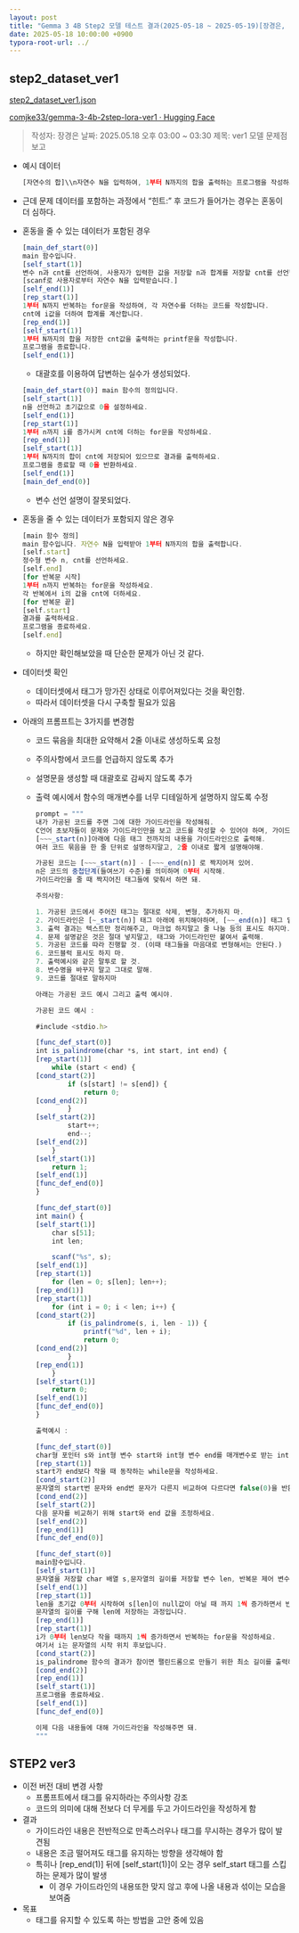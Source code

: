 ```yaml
---
layout: post
title: "Gemma 3 4B Step2 모델 테스트 결과(2025-05-18 ~ 2025-05-19)[장경은, 최연호]"
date: 2025-05-18 10:00:00 +0900
typora-root-url: ../
---
```


## step2_dataset_ver1

[step2_dataset_ver1.json](attachment:078b874f-b9ad-49e1-83b7-07b1b256c272:step2_dataset_ver1.json)

[comjke33/gemma-3-4b-2step-lora-ver1 · Hugging Face](https://huggingface.co/comjke33/gemma-3-4b-2step-lora-ver1)

> 작성자: 장경은 날짜: 2025.05.18 오후 03:00 ~ 03:30 제목: ver1 모델 문제점 보고

- 예시 데이터

  ```jsx
  [자연수의 합]\\n자연수 N을 입력하여, 1부터 N까지의 합을 출력하는 프로그램을 작성하시오.\\n입력 설명:\\nN\\nN(정수): 처리할 정수\\n1 \\\\leq  N < 2^{10}\\n출력 설명:\\n1부터 N까지 합한 결과를 출력한다.\\n입력 예시:\\n5\\n출력 예시:\\n15\\n힌트:\\n#include <stdio.h>\\n#include <string.h>\\n[main_def_start(0)]\\nint main () {\\n[self_start(1)]\\n    int n;\\n    int cnt =0;\\n    scanf (\\"%d\\", &n );\\n[self_end(1)]\\n[rep_start(1)]\\n    for (int i=1; i<=n; i++) {\\n\\n        cnt +=i;\\n\\n[rep_end(1)]\\n    }\\n[self_start(1)]\\n    printf (\\"%d\\", cnt );\\n    return 0;\\n[self_end(1)]\\n[main_def_end(0)]\\n}\\n
  ```

- 근데 문제 데이터를 포함하는 과정에서 “힌트:” 후 코드가 들어가는 경우는 혼동이 더 심하다.

- 혼동을 줄 수 있는 데이터가 포함된 경우

  ```jsx
  [main_def_start(0)]
  main 함수입니다.
  [self_start(1)]
  변수 n과 cnt를 선언하여, 사용자가 입력한 값을 저장할 n과 합계를 저장할 cnt를 선언합니다.
  [scanf로 사용자로부터 자연수 N을 입력받습니다.]
  [self_end(1)]
  [rep_start(1)]
  1부터 N까지 반복하는 for문을 작성하여, 각 자연수를 더하는 코드를 작성합니다.
  cnt에 i값을 더하여 합계를 계산합니다.
  [rep_end(1)]
  [self_start(1)]
  1부터 N까지의 합을 저장한 cnt값을 출력하는 printf문을 작성합니다.
  프로그램을 종료합니다.
  [self_end(1)]
  ```

  - 대괄호를 이용하여 답변하는 실수가 생성되었다.

  ```jsx
  [main_def_start(0)] main 함수의 정의입니다.
  [self_start(1)]
  n을 선언하고 초기값으로 0을 설정하세요.
  [self_end(1)]
  [rep_start(1)]
  1부터 n까지 i를 증가시켜 cnt에 더하는 for문을 작성하세요.
  [rep_end(1)]
  [self_start(1)]
  1부터 N까지의 합이 cnt에 저장되어 있으므로 결과를 출력하세요.
  프로그램을 종료할 때 0을 반환하세요.
  [self_end(1)]
  [main_def_end(0)]
  ```

  - 변수 선언 설명이 잘못되었다.

- 혼동을 줄 수 있는 데이터가 포함되지 않은 경우

  ```jsx
  [main 함수 정의]
  main 함수입니다. 자연수 N을 입력받아 1부터 N까지의 합을 출력합니다.
  [self.start]
  정수형 변수 n, cnt를 선언하세요.
  [self.end]
  [for 반복문 시작]
  1부터 n까지 반복하는 for문을 작성하세요.
  각 반복에서 i의 값을 cnt에 더하세요.
  [for 반복문 끝]
  [self.start]
  결과를 출력하세요.
  프로그램을 종료하세요.
  [self.end]
  ```

  - 하지만 확인해보았을 때 단순한 문제가 아닌 것 같다.

- 데이터셋 확인

  - 데이터셋에서 태그가 망가진 상태로 이루어져있다는 것을 확인함.
  - 따라서 데이터셋을 다시 구축할 필요가 있음

- 아래의 프롬프트는 3가지를 변경함

  - 코드 묶음을 최대한 요약해서 2줄 이내로 생성하도록 요청

  - 주의사항에서 코드를 언급하지 않도록 추가

  - 설명문을 생성할 때 대괄호로 감싸지 않도록 추가

  - 출력 예시에서 함수의 매개변수를 너무 디테일하게 설명하지 않도록 수정

    ```jsx
    prompt = """
    내가 가공된 코드를 주면 그에 대한 가이드라인을 작성해줘.
    C언어 초보자들이 문제와 가이드라인만을 보고 코드를 작성할 수 있어야 하며, 가이드라인은 태그 단위로 설명해줘.
    [~~~_start(n)]아래에 다음 태그 전까지의 내용을 가이드라인으로 출력해.
    여러 코드 묶음을 한 줄 단위로 설명하지말고, 2줄 이내로 짧게 설명해야해.
    
    가공된 코드는 [~~~_start(n)] - [~~~_end(n)] 로 짝지어져 있어. 
    n은 코드의 중첩단계(들여쓰기 수준)를 의미하며 0부터 시작해.
    가이드라인을 줄 때 짝지어진 태그들에 맞춰서 하면 돼.
    
    주의사항:
    
    1. 가공된 코드에서 주어진 태그는 절대로 삭제, 변형, 추가하지 마.
    2. 가이드라인은 [~_start(n)] 태그 아래에 위치해야하며, [~~_end(n)] 태그 밑에는 가이드라인을 절대 달지마.
    3. 출력 결과는 텍스트만 정리해주고, 마크업 하지말고 줄 나눔 등의 표시도 하지마. 그리고 대괄호로 감싸지도 마.
    4. 문제 설명같은 것은 절대 넣지말고, 태그와 가이드라인만 붙여서 출력해.
    5. 가공된 코드를 따라 진행할 것. (이때 태그들을 마음대로 변형해서는 안된다.)
    6. 코드블럭 표시도 하지 마.
    7. 출력예시와 같은 말투로 할 것.
    8. 변수명을 바꾸지 말고 그대로 말해.
    9. 코드를 절대로 말하지마
    
    아래는 가공된 코드 예시 그리고 출력 예시야. 
    
    가공된 코드 예시 :
    
    #include <stdio.h>
    
    [func_def_start(0)]
    int is_palindrome(char *s, int start, int end) {
    [rep_start(1)]
        while (start < end) {
    [cond_start(2)]
            if (s[start] != s[end]) {
                return 0;
    [cond_end(2)]
            }
    [self_start(2)]
            start++;
            end--;
    [self_end(2)]
        }
    [self_start(1)]
        return 1;
    [self_end(1)]
    [func_def_end(0)]
    }
    
    [func_def_start(0)]
    int main() {
    [self_start(1)]
        char s[51];
        int len;
    
        scanf("%s", s);
    [self_end(1)]
    [rep_start(1)]
        for (len = 0; s[len]; len++);
    [rep_end(1)]
    [rep_start(1)]
        for (int i = 0; i < len; i++) {
    [cond_start(2)]
            if (is_palindrome(s, i, len - 1)) {
                printf("%d", len + i);
                return 0;
    [cond_end(2)]
            }
    [rep_end(1)]
        }
    [self_start(1)]
        return 0;
    [self_end(1)]
    [func_def_end(0)]
    }
    
    출력예시 : 
    
    [func_def_start(0)]
    char형 포인터 s와 int형 변수 start와 int형 변수 end를 매개변수로 받는 int 반환형 `is_palindrome` 함수를 정의하세요.
    [rep_start(1)]
    start가 end보다 작을 때 동작하는 while문을 작성하세요.
    [cond_start(2)]
    문자열의 start번 문자와 end번 문자가 다른지 비교하여 다르다면 false(0)을 반환하세요.
    [cond_end(2)]
    [self_start(2)]
    다음 문자를 비교하기 위해 start와 end 값을 조정하세요.
    [self_end(2)]
    [rep_end(1)]
    [func_def_end(0)]
    
    [func_def_start(0)]
    main함수입니다.
    [self_start(1)]
    문자열을 저장할 char 배열 s,문자열의 길이를 저장할 변수 len, 반복문 제어 변수 i를 선언하고 문자열을 입력받으세요.
    [self_end(1)]
    [rep_start(1)]
    len을 초기값 0부터 시작하여 s[len]이 null값이 아닐 때 까지 1씩 증가하면서 반복하는 for문을 작성하세요.
    문자열의 길이를 구해 len에 저장하는 과정입니다.
    [rep_end(1)]
    [rep_start(1)]
    i가 0부터 len보다 작을 때까지 1씩 증가하면서 반복하는 for문을 작성하세요.
    여기서 i는 문자열의 시작 위치 후보입니다.
    [cond_start(2)]
    is_palindrome 함수의 결과가 참이면 팰린드롬으로 만들기 위한 최소 길이를 출력하고 프로그램을 종료하세요.
    [cond_end(2)]
    [rep_end(1)]
    [self_start(1)]
    프로그램을 종료하세요.
    [self_end(1)]
    [func_def_end(0)]
    
    이제 다음 내용들에 대해 가이드라인을 작성해주면 돼.
    """
    ```

## STEP2 ver3

- 이전 버전 대비 변경 사항
  - 프롬프트에서 태그를 유지하라는 주의사항 강조
  - 코드의 의미에 대해 전보다 더 무게를 두고 가이드라인을 작성하게 함
- 결과
  - 가이드라인 내용은 전반적으로 만족스러우나 태그를 무시하는 경우가 많이 발견됨
  - 내용은 조금 떨어져도 태그를 유지하는 방향을 생각해야 함
  - 특히나 [rep_end(1)] 뒤에 [self_start(1)]이 오는 경우 self_start 태그를 스킵하는 문제가 많이 발생
    - 이 경우 가이드라인의 내용또한 맞지 않고 후에 나올 내용과 섞이는 모습을 보여줌
- 목표
  - 태그를 유지할 수 있도록 하는 방법을 고안 중에 있음